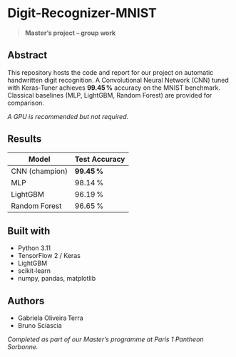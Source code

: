 # Digit-Recognizer-MNIST

> **Master’s project – group work**

## Abstract

This repository hosts the code and report for our project on automatic handwritten digit recognition. A Convolutional Neural Network (CNN) tuned with Keras‑Tuner achieves **99.45 %** accuracy on the MNIST benchmark. Classical baselines (MLP, LightGBM, Random Forest) are provided for comparison.


*A GPU is recommended but not required.*

## Results

| Model          | Test Accuracy |
| -------------- | ------------- |
| CNN (champion) | **99.45 %**   |
| MLP            | 98.14 %       |
| LightGBM       | 96.19 %       |
| Random Forest  | 96.65 %       |

## Built with

* Python 3.11
* TensorFlow 2 / Keras
* LightGBM
* scikit‑learn
* numpy, pandas, matplotlib

## Authors

* Gabriela Oliveira Terra
* Bruno Sciascia

*Completed as part of our Master’s programme at Paris 1 Pantheon Sorbonne.*
